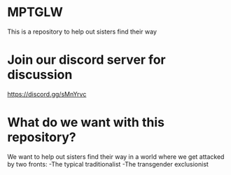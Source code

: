 # MPTGLW
This is a repository to help out sisters find their way

# Join our discord server for discussion
https://discord.gg/sMnYrvc

# What do we want with this repository?
We want to help out sisters find their way in a world where we get attacked by two fronts:
-The typical traditionalist
-The transgender exclusionist
